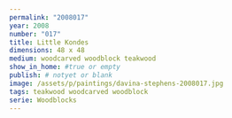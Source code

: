 ```yaml
---
permalink: "2008017"
year: 2008
number: "017"
title: Little Kondes
dimensions: 48 x 48
medium: woodcarved woodblock teakwood
show_in_home: #true or empty
publish: # notyet or blank
image: /assets/p/paintings/davina-stephens-2008017.jpg
tags: teakwood woodcarved woodblock
serie: Woodblocks
---
```

